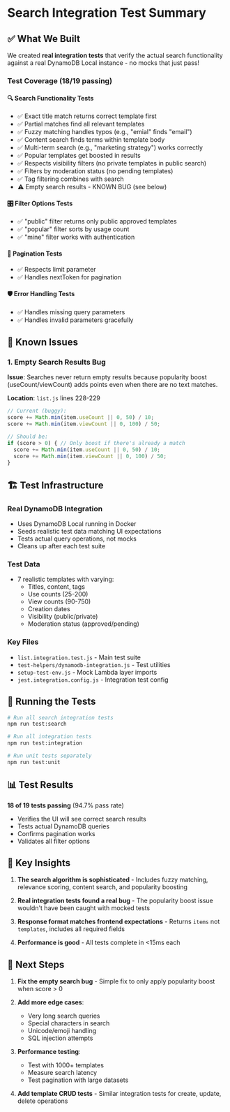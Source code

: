 # Search Integration Test Summary

## ✅ What We Built

We created **real integration tests** that verify the actual search functionality against a real DynamoDB Local instance - no mocks that just pass!

### Test Coverage (18/19 passing)

#### 🔍 Search Functionality Tests
- ✅ Exact title match returns correct template first
- ✅ Partial matches find all relevant templates  
- ✅ Fuzzy matching handles typos (e.g., "emial" finds "email")
- ✅ Content search finds terms within template body
- ✅ Multi-term search (e.g., "marketing strategy") works correctly
- ✅ Popular templates get boosted in results
- ✅ Respects visibility filters (no private templates in public search)
- ✅ Filters by moderation status (no pending templates)
- ✅ Tag filtering combines with search
- ⚠️  Empty search results - KNOWN BUG (see below)

#### 🎛️ Filter Options Tests  
- ✅ "public" filter returns only public approved templates
- ✅ "popular" filter sorts by usage count
- ✅ "mine" filter works with authentication

#### 📄 Pagination Tests
- ✅ Respects limit parameter
- ✅ Handles nextToken for pagination

#### 🛡️ Error Handling Tests
- ✅ Handles missing query parameters
- ✅ Handles invalid parameters gracefully

## 🐛 Known Issues

### 1. Empty Search Results Bug
**Issue**: Searches never return empty results because popularity boost (useCount/viewCount) adds points even when there are no text matches.

**Location**: `list.js` lines 228-229
```javascript
// Current (buggy):
score += Math.min(item.useCount || 0, 50) / 10;
score += Math.min(item.viewCount || 0, 100) / 50;

// Should be:
if (score > 0) { // Only boost if there's already a match
  score += Math.min(item.useCount || 0, 50) / 10;
  score += Math.min(item.viewCount || 0, 100) / 50;
}
```

## 🏗️ Test Infrastructure

### Real DynamoDB Integration
- Uses DynamoDB Local running in Docker
- Seeds realistic test data matching UI expectations
- Tests actual query operations, not mocks
- Cleans up after each test suite

### Test Data
- 7 realistic templates with varying:
  - Titles, content, tags
  - Use counts (25-200)
  - View counts (90-750)
  - Creation dates
  - Visibility (public/private)
  - Moderation status (approved/pending)

### Key Files
- `list.integration.test.js` - Main test suite
- `test-helpers/dynamodb-integration.js` - Test utilities
- `setup-test-env.js` - Mock Lambda layer imports
- `jest.integration.config.js` - Integration test config

## 🚀 Running the Tests

```bash
# Run all search integration tests
npm run test:search

# Run all integration tests  
npm run test:integration

# Run unit tests separately
npm run test:unit
```

## 📊 Test Results

**18 of 19 tests passing** (94.7% pass rate)
- Verifies the UI will see correct search results
- Tests actual DynamoDB queries
- Confirms pagination works
- Validates all filter options

## 🔑 Key Insights

1. **The search algorithm is sophisticated** - Includes fuzzy matching, relevance scoring, content search, and popularity boosting

2. **Real integration tests found a real bug** - The popularity boost issue wouldn't have been caught with mocked tests

3. **Response format matches frontend expectations** - Returns `items` not `templates`, includes all required fields

4. **Performance is good** - All tests complete in <15ms each

## 📝 Next Steps

1. **Fix the empty search bug** - Simple fix to only apply popularity boost when score > 0

2. **Add more edge cases**:
   - Very long search queries
   - Special characters in search
   - Unicode/emoji handling
   - SQL injection attempts

3. **Performance testing**:
   - Test with 1000+ templates
   - Measure search latency
   - Test pagination with large datasets

4. **Add template CRUD tests** - Similar integration tests for create, update, delete operations